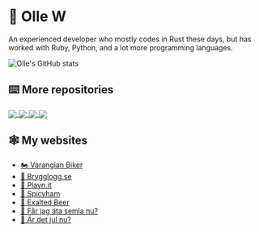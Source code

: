 # :crab: Olle W

An experienced developer who mostly codes in Rust these days, but has worked
with Ruby, Python, and a lot more programming languages.

![Olle's GitHub stats](https://github-readme-stats.vercel.app/api?username=ollej&show_icons=true&theme=synthwave)

## :keyboard: More repositories

<a href="https://github.com/ollej/rusty-code">
  <img align="center" src="https://github-readme-stats.vercel.app/api/pin/?username=ollej&repo=rusty-code&theme=synthwave" />
</a>
<a href="https://github.com/ollej/spicyham">
  <img align="center" src="https://github-readme-stats.vercel.app/api/pin/?username=ollej&repo=spicyham&theme=synthwave" />
</a>
<a href="https://github.com/ollej/brewnit">
  <img align="center" src="https://github-readme-stats.vercel.app/api/pin/?username=ollej&repo=brewnit&theme=synthwave" />
</a>
<a href="https://github.com/ollej/playnit">
  <img align="center" src="https://github-readme-stats.vercel.app/api/pin/?username=ollej&repo=playnit&theme=synthwave" />
</a>

## :spider_web: My websites

 * [:motorcycle: Varangian Biker](https://www.varangianbiker.com)
 * [:beers: Brygglogg.se](https://brygglogg.se)
 * [:game_die: Playn.it](https://playn.it)
 * [:email: Spicyham](https://spicyham.net)
 * [:beer: Exalted Beer](https://exalted.beer)
 * [:cupcake: Får jag äta semla nu?](https://fårjagätasemla.nu)
 * [:santa: Är det jul nu?](https://ärdetjul.nu)

